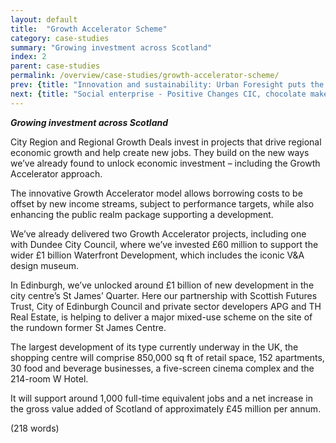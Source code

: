 ```yaml
---
layout: default
title:  "Growth Accelerator Scheme"
category: case-studies
summary: "Growing investment across Scotland"
index: 2
parent: case-studies
permalink: /overview/case-studies/growth-accelerator-scheme/
prev: {title: "Innovation and sustainability: Urban Foresight puts the wheels in motion on e-bike project", url: "/overview/case-studies/innovation-sustainability/" }
next: {title: "Social enterprise - Positive Changes CIC, chocolate maker employing women ex-offenders", url: "/overview/case-studies/social-enterprise/" }
---
```

***Growing investment across Scotland***

City Region and Regional Growth Deals invest in projects that drive regional economic growth and help create new jobs. They build on the new ways we’ve already found to unlock economic investment – including the Growth Accelerator approach.  

The innovative Growth Accelerator model allows borrowing costs to be offset by new income streams, subject to performance targets, while also enhancing the public realm package supporting a development.  

We’ve already delivered two Growth Accelerator projects, including one with Dundee City Council, where we’ve invested £60 million to support the wider £1 billion Waterfront Development, which includes the iconic V&A design museum.  

In Edinburgh, we’ve unlocked around £1 billion of new development in the city centre’s St James’ Quarter. Here our partnership with Scottish Futures Trust, City of Edinburgh Council and private sector developers APG and TH Real Estate, is helping to deliver a major mixed-use scheme on the site of the rundown former St James Centre.  

The largest development of its type currently underway in the UK, the shopping centre will comprise 850,000 sq ft of retail space, 152 apartments, 30 food and beverage businesses, a five-screen cinema complex and the 214-room W Hotel.  

It will support around 1,000 full-time equivalent jobs and a net increase in the gross value added of Scotland of approximately £45 million per annum.  

(218 words)
